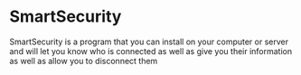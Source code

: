 # SmartSecurity
SmartSecurity is a program that you can install on your computer or server and will let you know who is connected as well as give you their information as well as allow you to disconnect them
